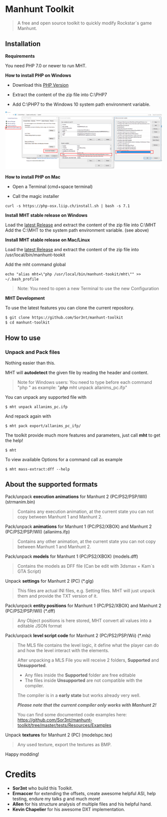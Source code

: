 # Manhunt Toolkit

> A free and open source toolkit to quickly modify Rockstar`s game Manhunt.

## Installation


**Requirements**

You need PHP 7.0 or newer to run MHT.

**How to install PHP on Windows**

* Download this [PHP Version](https://windows.php.net/downloads/releases/php-7.1.25-Win32-VC14-x64.zip)

* Extract the content of the zip file into C:\PHP7

* Add C:\PHP7 to the Windows 10 system path environment variable.

![no alt](https://github.com/Sor3nt/manhunt-toolkit/blob/master/php7-windows-path.png?raw=true)

**How to install PHP on Mac**

* Open a Terminal (cmd+space terminal)

* Call the magic installer
```
curl -s https://php-osx.liip.ch/install.sh | bash -s 7.1
```

**Install MHT stable release on Windows**

Load the [latest Release](https://github.com/Sor3nt/manhunt-toolkit/releases) and extract the content of the zip file into C:\MHT
Add the C:\MHT to the system path environment variable. (see above)

**Install MHT stable release on Mac/Linux**

Load the [latest Release](https://github.com/Sor3nt/manhunt-toolkit/releases) and extract the content of the zip file into /usr/local/bin/manhunt-tookit

Add the mht command global

```
echo "alias mht=\"php /usr/local/bin/manhunt-tookit/mht\"" >> ~/.bash_profile
```
> Note: You need to open a new Terminal to use the new Configuration


**MHT Development**

To use the latest features you can clone the current repository.

```
$ git clone https://github.com/Sor3nt/manhunt-toolkit
$ cd manhunt-toolkit
```


## How to use

### Unpack and Pack files

Nothing easier than this. 

MHT will **autodetect** the given file by reading the header and content.

> Note for Windows users: You need to type before each command "php "
> as example: "***php*** mht unpack allanims_pc.ifp"

You can unpack any supported file with
```
$ mht unpack allanims_pc.ifp
```

And repack again with
```
$ mht pack export/allanims_pc_ifp/
```

The toolkit provide much more features and parameters, just call **mht** to get the help!
```
$ mht
```

To view available Options for a command call as example

```
$ mht mass-extract:dff --help
```

## About the supported formats

Pack/unpack **execution animations** for Manhunt 2 (PC/PS2/PSP/WII) (strmanim.bin)
> Contains any execution animation, at the current state you can not copy between Manhunt 1 and Manhunt 2. 

Pack/unpack **animations** for Manhunt 1 (PC/PS2/XBOX) and Manhunt 2 (PC/PS2/PSP/WII) (allanims.ifp)
> Contains any other animation, at the current state you can not copy between Manhunt 1 and Manhunt 2.

Pack/unpack **models** for Manhunt 1 (PC/PS2/XBOX) (models.dff)
> Contains the models as DFF file (Can be edit with 3dsmax + Kam´s GTA Script)

Unpack **settings** for Manhunt 2 (PC) (*.glg)
> This files are actual INI files, e.g. Setting files. MHT will just unpack them and provide the TXT version of it.

Pack/unpack **entity positions** for Manhunt 1 (PC/PS2/XBOX) and Manhunt 2 (PC/PS2/PSP/WII) (*.dff)
>Any Object positions is here stored, MHT convert all values into a editable JSON format
 
Pack/unpack **level script code** for Manhunt 2 (PC/PS2/PSP/Wii) (*.mls)

> The MLS file contains the level logic, it define what the player can do and how the level interact with the elements.
>
> After unpacking a MLS File you will receive 2 folders, **Supported** and **Unsupported**.
> * Any files inside the **Supported** folder are free editable
> * The files inside **Unsupported** are not compatible with the compiler.
>
> The compiler is in a **early state** but works already very well.
>
> ***Please note that the current compiler only works with Manhunt 2!***
>
>You can find some documented code examples here: https://github.com/Sor3nt/manhunt-toolkit/tree/master/tests/Resources/Examples


Unpack **textures** for Manhunt 2 (PC) (modelspc.tex)
> Any used texture, export the textures as BMP.


Happy modding!

# Credits
 
* **Sor3nt** who build this Toolkit.
* **Ermaccer** for extending the offsets, create awesome helpful ASI, help testing, endure my talks *g* and much more!
* **Allen** for his structure analysis of multiple files and his helpful hand.
* **Kevin Chapelier** for his awesome DXT implementation.


 
 
 